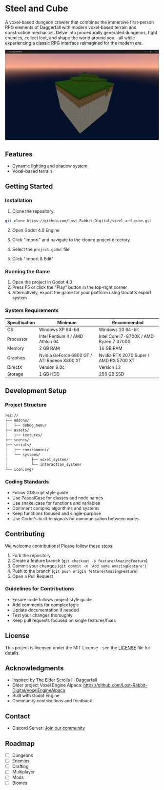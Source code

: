 # Steel and Cube

A voxel-based dungeon crawler that combines the immersive first-person RPG elements of Daggerfall with modern voxel-based terrain and construction mechanics. Delve into procedurally generated dungeons, fight enemies, collect loot, and shape the world around you - all while experiencing a classic RPG interface reimagined for the modern era.

![Game Screenshot](github_screenshots/screenshot_2.png)

## Features

- Dynamic lighting and shadow system
- Voxel-based terrain

## Getting Started

### Installation

1. Clone the repository:
```bash
git clone https://github.com/Lost-Rabbit-Digital/steel_and_cube.git
```

2. Open Godot 4.0 Engine

3. Click "Import" and navigate to the cloned project directory

4. Select the `project.godot` file

5. Click "Import & Edit"

### Running the Game

1. Open the project in Godot 4.0
2. Press F5 or click the "Play" button in the top-right corner
3. Alternatively, export the game for your platform using Godot's export system

### System Requirements

| Specification | Minimum | Recommended |
|---------------|---------|-------------|
| OS            | Windows XP 64-bit | Windows 10 64-bit |
| Processor     | Intel Pentium 4 / AMD Athlon 64 | Intel Core i7-8700K / AMD Ryzen 7 3700X |
| Memory        | 2 GB RAM | 16 GB RAM |
| Graphics      | Nvidia GeForce 6800 GT / ATI Radeon X800 XT | Nvidia RTX 2070 Super / AMD RX 5700 XT |
| DirectX       | Version 9.0c | Version 12 |
| Storage       | 1 GB HDD | 250 GB SSD |

## Development Setup

### Project Structure

```
res://
├── addons/
│   ├── debug_menu/
├── assets/
│   ├── textures/
├── scenes/
├── scripts/
│   ├── environment/
│   └── systems/
│   		├── voxel_system/
│   		└── interaction_system/
└── icon.svg/
```

### Coding Standards

- Follow GDScript style guide
- Use PascalCase for classes and node names
- Use snake_case for functions and variables
- Comment complex algorithms and systems
- Keep functions focused and single-purpose
- Use Godot's built-in signals for communication between nodes

## Contributing

We welcome contributions! Please follow these steps:

1. Fork the repository
2. Create a feature branch (`git checkout -b feature/AmazingFeature`)
3. Commit your changes (`git commit -m 'Add some AmazingFeature'`)
4. Push to the branch (`git push origin feature/AmazingFeature`)
5. Open a Pull Request

### Guidelines for Contributions

- Ensure code follows project style guide
- Add comments for complex logic
- Update documentation if needed
- Test your changes thoroughly
- Keep pull requests focused on single features/fixes

## License

This project is licensed under the MIT License - see the [LICENSE](LICENSE) file for details.

## Acknowledgments

- Inspired by The Elder Scrolls II: Daggerfall
- Older project Voxel Engine Alpaca: https://github.com/Lost-Rabbit-Digital/VoxelEngineAlpaca
- Built with Godot Engine
- Community contributions and feedback

## Contact

- Discord Server: [Join our community](https://discord.gg/Y7caBf7gBj)

## Roadmap

- [ ] Dungeons
- [ ] Enemies
- [ ] Crafting
- [ ] Multiplayer
- [ ] Mods
- [ ] Biomes